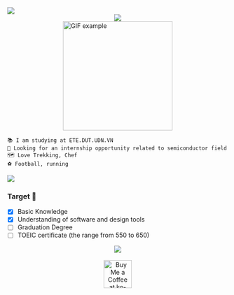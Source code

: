 
<img src="https://readme-typing-svg.herokuapp.com/?font=Righteous&size=35&center=true&vCenter=true&width=1000&height=70&duration=3000&lines=Hi+There!+👋;+I'm+Ba+Thanh;Hardware+Engineering;" />
</h2>

<div align="center">
<a href="https://drive.google.com/file/d/1W2GvcFcE9MdL7xer8dMYxeRDiicRkNqa/view?usp=sharing" target="_blank">
     <img src="https://img.shields.io/badge/CV Nguyen Ba Thanh-808080?style=for-the-badge&logoColor=white" target="_blank" />
  </a>
</div>


<div style="display: flex; justify-content: center;">  
  <img src="https://user-images.githubusercontent.com/74038190/221352989-518609ab-b4d1-459e-929f-a08cd2bd9b3c.gif"   
       alt="GIF example" style="width: 250px;">  
</div>  

```
📚 I am studying at ETE.DUT.UDN.VN
🔧 Looking for an internship opportunity related to semiconductor field
🗺 Love Trekking, Chef 
️⚽ Football, running
```
 <a href="https://beacons.ai/bathanh0309" target="_blank">
     <img src="https://img.shields.io/badge/Nơi lưu giữ những kỉ niệm⌛-808080?style=for-the-badge&logoColor=white" target="_blank" />
  </a> 


### Target 📌 

- [x] Basic Knowledge
- [x] Understanding of software and design tools
- [ ] Graduation Degree
- [ ] TOEIC certificate (the range from 550 to 650)

 <div align="center">
  <a href="https://drive.google.com/drive/folders/16SKT1RGw4aA7DBIhNqv73GJ5IANRuQse?usp=drive_link" target="_blank">
     <img src="https://img.shields.io/badge/Research with me🔎-808080?style=for-the-badge&logoColor=white" target="_blank" />
  </a>
</div>

<br>

<div align="center">
<a href='https://drive.google.com/file/d/1vr_itUlary8sRufgbF8mKlrpiMlAw9ge/view?usp=drive_link' target='_blank'><img height='64' style='border:0px;height:64px;' src='https://storage.ko-fi.com/cdn/kofi1.png?v=3' border='0' alt='Buy Me a Coffee at ko-fi.com' /></a>
</div>
